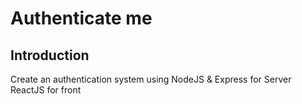 # Authenticate me

## Introduction

Create an authentication system using NodeJS & Express for Server
ReactJS for front
